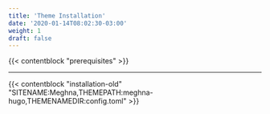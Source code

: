 ```yaml
---
title: 'Theme Installation'
date: '2020-01-14T08:02:30-03:00'
weight: 1
draft: false
---
```


{{< contentblock "prerequisites" >}}

---

{{< contentblock "installation-old" "SITENAME:Meghna,THEMEPATH:meghna-hugo,THEMENAMEDIR:config.toml" >}}
